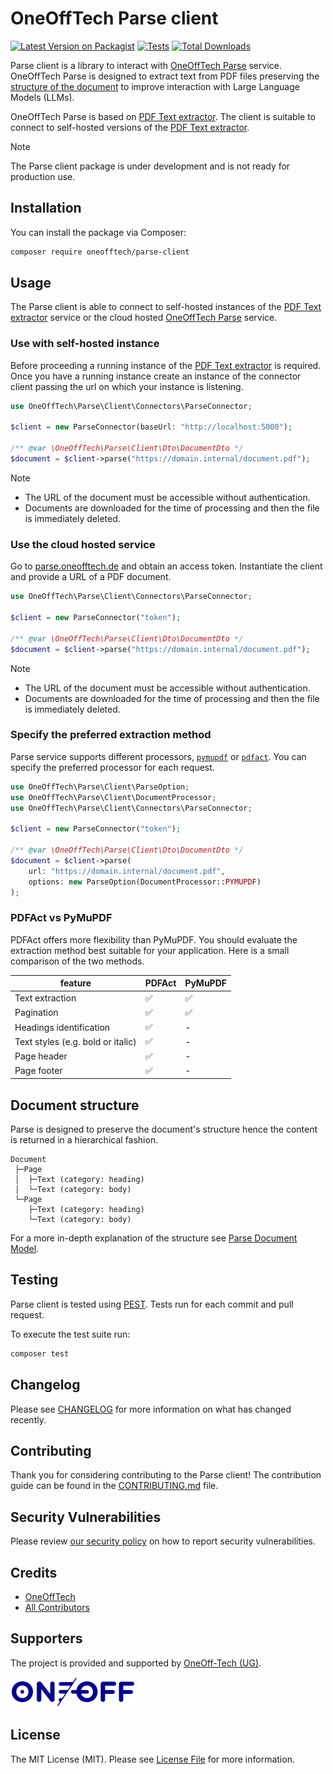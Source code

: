 # OneOffTech Parse client

[![Latest Version on Packagist](https://img.shields.io/packagist/v/oneofftech/oneofftech-parse-client.svg?style=flat-square)](https://packagist.org/packages/oneofftech/oneofftech-parse-client)
[![Tests](https://github.com/OneOffTech/parse-client/actions/workflows/run-tests.yml/badge.svg)](https://github.com/OneOffTech/parse-client/actions/workflows/run-tests.yml)
[![Total Downloads](https://img.shields.io/packagist/dt/oneofftech/oneofftech-parse-client.svg?style=flat-square)](https://packagist.org/packages/oneofftech/oneofftech-parse-client)

Parse client is a library to interact with [OneOffTech Parse](https://parse.oneofftech.de) service. OneOffTech Parse is designed to extract text from PDF files preserving the [structure of the document](#document-structure) to improve interaction with Large Language Models (LLMs).

OneOffTech Parse is based on [PDF Text extractor](https://github.com/data-house/pdf-text-extractor). The client is suitable to connect to self-hosted versions of the [PDF Text extractor](https://github.com/data-house/pdf-text-extractor).


> [!NOTE]
> The Parse client package is under development and is not ready for production use.


## Installation

You can install the package via Composer:

```bash
composer require oneofftech/parse-client
```

## Usage

The Parse client is able to connect to self-hosted instances of the [PDF Text extractor](https://github.com/data-house/pdf-text-extractor) service or the cloud hosted [OneOffTech Parse](https://parse.oneofftech.de) service.

### Use with self-hosted instance

Before proceeding a running instance of the [PDF Text extractor](https://github.com/data-house/pdf-text-extractor) is required. Once you have a running instance create an instance of the connector client passing the url on which your instance is listening.

```php
use OneOffTech\Parse\Client\Connectors\ParseConnector;

$client = new ParseConnector(baseUrl: "http://localhost:5000");

/** @var \OneOffTech\Parse\Client\Dto\DocumentDto */
$document = $client->parse("https://domain.internal/document.pdf");
```

> [!NOTE] 
> - The URL of the document must be accessible without authentication.
> - Documents are downloaded for the time of processing and then the file is immediately deleted.


### Use the cloud hosted service

Go to [parse.oneofftech.de](https://parse.oneofftech.de) and obtain an access token. Instantiate the client and provide a URL of a PDF document. 

```php
use OneOffTech\Parse\Client\Connectors\ParseConnector;

$client = new ParseConnector("token");

/** @var \OneOffTech\Parse\Client\Dto\DocumentDto */
$document = $client->parse("https://domain.internal/document.pdf");
```

> [!NOTE] 
> - The URL of the document must be accessible without authentication.
> - Documents are downloaded for the time of processing and then the file is immediately deleted.


### Specify the preferred extraction method

Parse service supports different processors, [`pymupdf`](https://github.com/pymupdf/PyMuPDF) or [`pdfact`](https://github.com/data-house/pdfact). You can specify the preferred processor for each request.

```php
use OneOffTech\Parse\Client\ParseOption;
use OneOffTech\Parse\Client\DocumentProcessor;
use OneOffTech\Parse\Client\Connectors\ParseConnector;

$client = new ParseConnector("token");

/** @var \OneOffTech\Parse\Client\Dto\DocumentDto */
$document = $client->parse(
    url: "https://domain.internal/document.pdf", 
    options: new ParseOption(DocumentProcessor::PYMUPDF)
);
```

### PDFAct vs PyMuPDF

PDFAct offers more flexibility than PyMuPDF. You should evaluate the extraction method best suitable for your application. Here is a small comparison of the two methods.

| feature                           | PDFAct | PyMuPDF |
|-----------------------------------|--------|---------|
| Text extraction                   | :white_check_mark: | :white_check_mark: |
| Pagination                        | :white_check_mark: | :white_check_mark: |
| Headings identification           | :white_check_mark: | - |
| Text styles (e.g. bold or italic) | :white_check_mark: | - |
| Page header                       | :white_check_mark: | - |
| Page footer                       | :white_check_mark: | - |




## Document structure

Parse is designed to preserve the document's structure hence the content is returned in a hierarchical fashion.

```
Document
 ├─Page
 │  ├─Text (category: heading)
 │  └─Text (category: body)
 └─Page
    ├─Text (category: heading)
    └─Text (category: body)
```

For a more in-depth explanation of the structure see [Parse Document Model](https://github.com/OneOffTech/parse-document-model-python).


## Testing

Parse client is tested using [PEST](https://pestphp.com/). Tests run for each commit and pull request.

To execute the test suite run:

```bash
composer test
```

## Changelog

Please see [CHANGELOG](CHANGELOG.md) for more information on what has changed recently.

## Contributing

Thank you for considering contributing to the Parse client! The contribution guide can be found in the [CONTRIBUTING.md](./.github/CONTRIBUTING.md) file.

## Security Vulnerabilities

Please review [our security policy](./.github/SECURITY.md) on how to report security vulnerabilities.

## Credits

- [OneOffTech](https://github.com/OneOffTech)
- [All Contributors](../../contributors)

## Supporters

The project is provided and supported by [OneOff-Tech (UG)](https://oneofftech.de).

<p align="left"><a href="https://oneofftech.de" target="_blank"><img src="https://raw.githubusercontent.com/OneOffTech/.github/main/art/oneofftech-logo.svg" width="200"></a></p>


## License

The MIT License (MIT). Please see [License File](LICENSE.md) for more information.
